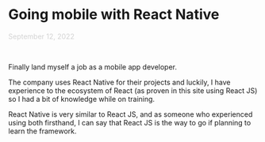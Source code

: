 # <span className="page__title"> Going mobile with React Native</span>

<span style="color: lightgrey">September 12, 2022</span>

&nbsp;

<span className="page__content">
Finally land myself a job as a mobile app developer.

The company uses React Native for their projects and luckily, I have experience to the ecosystem of React (as proven in this site using React JS) so I had a bit of knowledge while on training.

React Native is very similar to React JS, and as someone who experienced using both firsthand, I can say that React JS is the way to go if planning to learn the framework.
</span>
